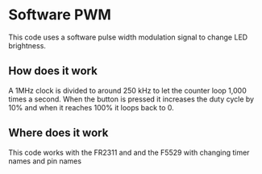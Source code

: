 # Software PWM
This code uses a software pulse width modulation signal to change LED brightness.

## How does it work
A 1MHz clock is divided to around 250 kHz to let the counter loop 1,000 times a second. When the button is pressed it increases the duty cycle by 10% and when it reaches 100% it loops back to 0.

## Where does it work
This code works with the FR2311 and and the F5529 with changing timer names and pin names
